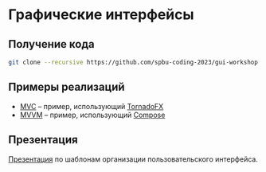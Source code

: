 # Графические интерфейсы

## Получение кода

```bash
git clone --recursive https://github.com/spbu-coding-2023/gui-workshop.git
```

## Примеры реализаций

- [MVC](./graphs-visualization-mvc/) – пример, использующий [TornadoFX](https://github.com/edvin/tornadofx)
- [MVVM](graphs-visualization-mvvm/) – пример, использующий [Compose](https://github.com/JetBrains/compose-multiplatform)

## Презентация

[Презентация](presentation/presentation.pdf) по шаблонам организации пользовательского интерфейса.

